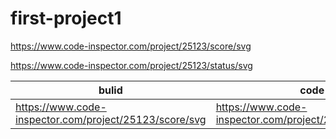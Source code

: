 # first-project1


https://www.code-inspector.com/project/25123/score/svg 

https://www.code-inspector.com/project/25123/status/svg


|bulid | code |
|-----|------|
|https://www.code-inspector.com/project/25123/score/svg | https://www.code-inspector.com/project/25123/status/svg |
